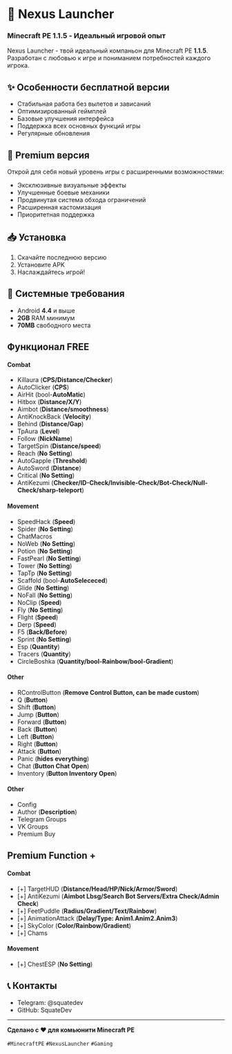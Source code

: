 # 🚀 Nexus Launcher

### Minecraft PE 1.1.5 - Идеальный игровой опыт

Nexus Launcher - твой идеальный компаньон для Minecraft PE **1.1.5**. Разработан с любовью к игре и пониманием потребностей каждого игрока.

## ✨ Особенности бесплатной версии
- Стабильная работа без вылетов и зависаний
- Оптимизированный геймплей
- Базовые улучшения интерфейса
- Поддержка всех основных функций игры
- Регулярные обновления

## 💎 Premium версия
Открой для себя новый уровень игры с расширенными возможностями:
- Эксклюзивные визуальные эффекты
- Улучшенные боевые механики
- Продвинутая система обхода ограничений
- Расширенная кастомизация
- Приоритетная поддержка

## 📥 Установка
1. Скачайте последнюю версию
2. Установите APK
3. Наслаждайтесь игрой!

## 🔧 Системные требования
- Android **4.4** и выше
- **2GB** RAM минимум
- **70MB** свободного места

## Функционал **FREE**
#### Combat
- Killaura (**CPS/Distance/Checker**)
- AutoClicker (**CPS**)
- AirHit (bool-**AutoMatic**)
- Hitbox (**Distance/X/Y**)
- Aimbot (**Distance/smoothness**)
- AntiKnockBack (**Velocity**)
- Behind (**Distance/Gap**)
- TpAura (**Level**)
- Follow (**NickName**)
- TargetSpin (**Distance/speed**)
- Reach (**No Setting**)
- AutoGapple (**Threshold**)
- AutoSword (**Distance**)
- Critical (**No Setting**)
- AntiKezumi (**Checker/ID-Check/Invisible-Check/Bot-Check/Null-Check/sharp-teleport**)
  
#### Movement 
- SpeedHack (**Speed**)
- Spider (**No Setting**)
- ChatMacros
- NoWeb (**No Setting**)
- Potion (**No Setting**)
- FastPearl (**No  Setting**)
- Tower (**No Setting**)
- TapTp (**No Setting**)
- Scaffold (bool-**AutoSelececed**)
- Glide (**No Setting**)
- NoFall (**No Setting**)
- NoClip (**Speed**)
- Fly (**No Setting**)
- Flight (**Speed**)
- Derp (**Speed**)
- F5 (**Back/Before**)
- Sprint (**No Setting**)
- Esp (**Quantity**)
- Tracers (**Quantity**)
- CircleBoshka (**Quantity/bool-Rainbow/bool-Gradient**)


#### Other 
- RControlButton (**Remove Control Button, can be made custom**)
- Q (**Button**)
- Shift (**Button**)
- Jump (**Button**)
- Forward (**Button**)
- Back (**Button**)
- Left (**Button**)
- Right (**Button**)
- Attack (**Button**)
- Panic (**hides everything**)
- Chat (**Button Chat Open**)
- Inventory (**Button Inventory Open**)

#### Other 
- Config
- Author (**Description**)
- Telegram Groups
- VK Groups
- Premium Buy

## Premium Function +
#### Combat
- [+] TargetHUD (**Distance/Head/HP/Nick/Armor/Sword**)
- [+] AntiKezumi (**Aimbot Lbsg/Search Bot Servers/Extra Check/Admin Check**)
- [+] FeetPuddle (**Radius/Gradient/Text/Rainbow**)
- [+] AnimationAttack (**Delay/Type: Anim1.Anim2.Anim3**)
- [+] SkyColor (**Color/Rainbow/Gradient**)
- [+] Chams
#### Movement
- [+] ChestESP (**No Setting**)

## 📞 Контакты
- Telegram: @squatedev
- GitHub: SquateDev

---
**Сделано с ❤️ для комьюнити Minecraft PE**

`#MinecraftPE` `#NexusLauncher` `#Gaming`
